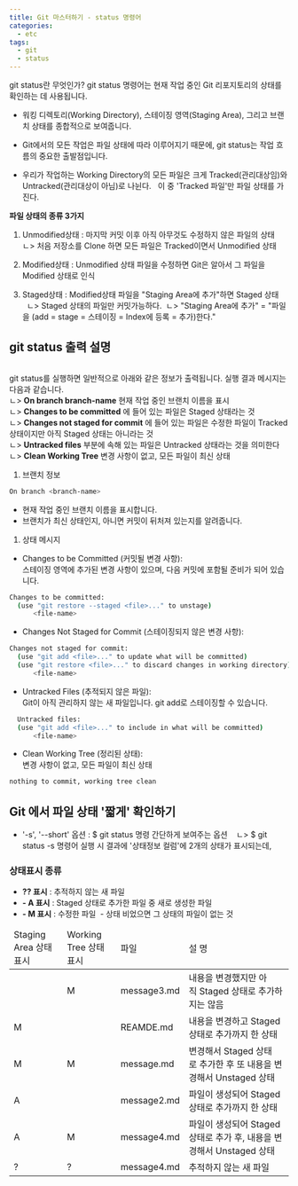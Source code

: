 ```yaml
---
title: Git 마스터하기 - status 명령어
categories:
  - etc 
tags:
  - git
  - status
---
```


git status란 무엇인가?
git status 명령어는 현재 작업 중인 Git 리포지토리의 상태를 확인하는 데 사용됩니다.
- 워킹 디렉토리(Working Directory), 스테이징 영역(Staging Area), 그리고 브랜치 상태를 종합적으로 보여줍니다.  
- Git에서의 모든 작업은 파일 상태에 따라 이루어지기 때문에, git status는 작업 흐름의 중요한 출발점입니다.  

- 우리가 작업하는 Working Directory의 모든 파일은 크게 Tracked(관리대상임)와 Untracked(관리대상이 아님)로 나뉜다.
  이 중 'Tracked 파일'만 파일 상태를 가진다. 

**파일 상태의 종류 3가지**
1. Unmodified상태 : 마지막 커밋 이후 아직 아무것도 수정하지 않은 파일의 상태      ㄴ> 처음 저장소를 Clone 하면 모든 파일은 Tracked이면서 Unmodified 상태  

2. Modified상태 : Unmodified 상태 파일을 수정하면 Git은 알아서 그 파일을 Modified 상태로 인식  
3. Staged상태 : Modified상태 파일을 "Staging Area에 추가"하면 Staged 상태      
   ㄴ> Staged 상태의 파일만 커밋가능하다.  
   ㄴ> "Staging Area에 추가" = "파일을 (add = stage = 스테이징 = Index에 등록 = 추가)한다."  


## git status 출력 설명

<figure style="width: 100%" class="align-center">
  <img src="{{ site.url }}{{ site.baseurl }}/assets/images/etc/git-status.png" alt="">
  <figcaption></figcaption>
</figure>  


git status를 실행하면 일반적으로 아래와 같은 정보가 출력됩니다.
실행 결과 메시지는 다음과 같습니다.  
  ㄴ> **On branch branch-name**  현재 작업 중인 브랜치 이름을 표시  
  ㄴ> **Changes to be committed** 에 들어 있는 파일은 Staged 상태라는 것  
  ㄴ> **Changes not staged for commit** 에 들어 있는 파일은 수정한 파일이 Tracked 상태이지만 아직 Staged 상태는 아니라는 것  
  ㄴ> **Untracked files** 부분에 속해 있는 파일은 Untracked 상태라는 것을 의미한다   
  ㄴ> **Clean Working Tree** 변경 사항이 없고, 모든 파일이 최신 상태  
  
1. 브랜치 정보
```bash
On branch <branch-name>
```
- 현재 작업 중인 브랜치 이름을 표시합니다.  
- 브랜치가 최신 상태인지, 아니면 커밋이 뒤처져 있는지를 알려줍니다.   

1. 상태 메시지  
- Changes to be Committed (커밋될 변경 사항):  
스테이징 영역에 추가된 변경 사항이 있으며, 다음 커밋에 포함될 준비가 되어 있습니다.  
```bash
Changes to be committed:
  (use "git restore --staged <file>..." to unstage)
      <file-name>
```

- Changes Not Staged for Commit (스테이징되지 않은 변경 사항):  
```bash
Changes not staged for commit:
  (use "git add <file>..." to update what will be committed)
  (use "git restore <file>..." to discard changes in working directory)
      <file-name>
```

- Untracked Files (추적되지 않은 파일):  
Git이 아직 관리하지 않는 새 파일입니다. git add로 스테이징할 수 있습니다.  
```bash
  Untracked files:
  (use "git add <file>..." to include in what will be committed)
      <file-name>
```

- Clean Working Tree (정리된 상태):  
변경 사항이 없고, 모든 파일이 최신 상태
```bash
nothing to commit, working tree clean
```

##  Git 에서 파일 상태 '짧게' 확인하기  

- '-s', '--short' 옵션 : $ git status 명령 간단하게 보여주는 옵션
   ㄴ> $ git status -s 명령어 실행 시 결과에 '상태정보 컬럼'에 2개의 상태가 표시되는데, 

### 상태표시 종류
- **?? 표시** : 추적하지 않는 새 파일  
- **- A 표시** : Staged 상태로 추가한 파일 중 새로 생성한 파일  
- **- M 표시** : 수정한 파일  - 상태 비었으면 그 상태의 파일이 없는 것  


<table>
    <colgroup>
        <col width="20%">
        <col width="20%">
        <col width="20%">
        <col width="40%">
    </colgroup>
    <thead>
    <tr>
        <td>Staging Area 상태 표시 </td>
        <td>Working Tree 상태 표시 </td>
        <td style="width=10%">파일 </td>        
        <td>설 명</td>
    </tr>
    </thead>
    <tbody>
    <tr>
        <td></td>
        <td>M</td>
        <td>message3.md</td>
        <td>내용을 변경했지만 아직 Staged 상태로 추가하지는 않음</td>
    </tr>        
    <tr>
        <td>M</td>
        <td> </td>
        <td>REAMDE.md</td>
        <td>내용을 변경하고 Staged 상태로 추가까지 한 상태</td>
    </tr>
    <tr>
        <td>M</td>
        <td>M</td>
        <td>message.md</td>
        <td>변경해서 Staged 상태로 추가한 후 또 내용을 변경해서 Unstaged 상태</td>
    </tr>    
    <tr>
        <td>A</td>
        <td> </td>
        <td>message2.md</td>
        <td>파일이 생성되어 Staged 상태로 추가까지 한 상태</td>
    </tr>     
    <tr>
        <td>A</td>
        <td>M</td>
        <td>message4.md</td>
        <td>파일이 생성되어 Staged 상태로 추가 후,  내용을 변경해서 Unstaged 상태</td>
    </tr>         
    <tr>
        <td>?</td>
        <td>?</td>
        <td>message4.md</td>
        <td>추적하지 않는 새 파일</td>
    </tr>           
    </tbody>
</table>
 
